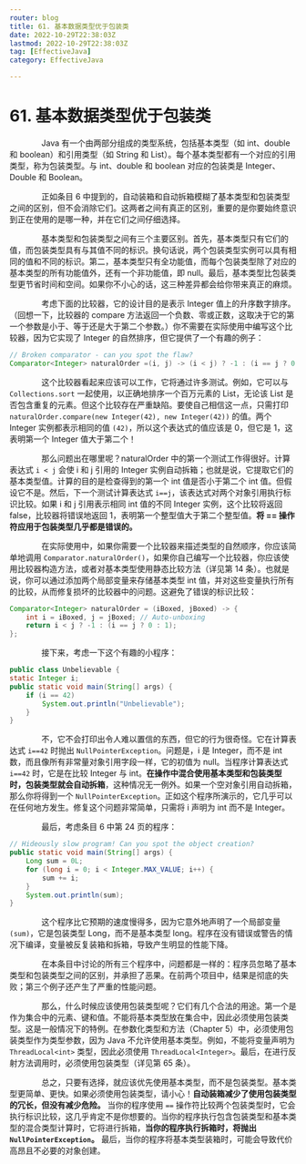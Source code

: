 ```yaml
---
router: blog
title: 61. 基本数据类型优于包装类
date: 2022-10-29T22:38:03Z
lastmod: 2022-10-29T22:38:03Z
tag: [EffectiveJava]
category: EffectiveJava

---
```


# 61. 基本数据类型优于包装类


　　　　Java 有一个由两部分组成的类型系统，包括基本类型（如 int、double 和 boolean）和引用类型（如 String 和 List）。每个基本类型都有一个对应的引用类型，称为包装类型。与 int、double 和 boolean 对应的包装类是 Integer、Double 和 Boolean。

　　　　正如条目 6 中提到的，自动装箱和自动拆箱模糊了基本类型和包装类型之间的区别，但不会消除它们。这两者之间有真正的区别，重要的是你要始终意识到正在使用的是哪一种，并在它们之间仔细选择。

　　　　基本类型和包装类型之间有三个主要区别。首先，基本类型只有它们的值，而包装类型具有与其值不同的标识。换句话说，两个包装类型实例可以具有相同的值和不同的标识。第二，基本类型只有全功能值，而每个包装类型除了对应的基本类型的所有功能值外，还有一个非功能值，即 null。最后，基本类型比包装类型更节省时间和空间。如果你不小心的话，这三种差异都会给你带来真正的麻烦。

　　　　考虑下面的比较器，它的设计目的是表示 Integer 值上的升序数字排序。（回想一下，比较器的 compare 方法返回一个负数、零或正数，这取决于它的第一个参数是小于、等于还是大于第二个参数。）你不需要在实际使用中编写这个比较器，因为它实现了 Integer 的自然排序，但它提供了一个有趣的例子：

```java
// Broken comparator - can you spot the flaw?
Comparator<Integer> naturalOrder =(i, j) -> (i < j) ? -1 : (i == j ? 0 : 1);
```

　　　　这个比较器看起来应该可以工作，它将通过许多测试。例如，它可以与 `Collections.sort` 一起使用，以正确地排序一个百万元素的 List，无论该 List 是否包含重复的元素。但这个比较存在严重缺陷。要使自己相信这一点，只需打印 `naturalOrder.compare(new Integer(42), new Integer(42))` 的值。两个 Integer 实例都表示相同的值 `(42)`，所以这个表达式的值应该是 0，但它是 1，这表明第一个 Integer 值大于第二个！

　　　　那么问题出在哪里呢？naturalOrder 中的第一个测试工作得很好。计算表达式 `i < j` 会使 i 和 j 引用的 Integer 实例自动拆箱；也就是说，它提取它们的基本类型值。计算的目的是检查得到的第一个 int 值是否小于第二个 int 值。但假设它不是。然后，下一个测试计算表达式 `i==j`，该表达式对两个对象引用执行标识比较。如果 i 和 j 引用表示相同 int 值的不同 Integer 实例，这个比较将返回 false，比较器将错误地返回 1，表明第一个整型值大于第二个整型值。**将 == 操作符应用于包装类型几乎都是错误的。**

　　　　在实际使用中，如果你需要一个比较器来描述类型的自然顺序，你应该简单地调用 `Comparator.naturalOrder()`，如果你自己编写一个比较器，你应该使用比较器构造方法，或者对基本类型使用静态比较方法（详见第 14 条）。也就是说，你可以通过添加两个局部变量来存储基本类型 int 值，并对这些变量执行所有的比较，从而修复损坏的比较器中的问题。这避免了错误的标识比较：

```java
Comparator<Integer> naturalOrder = (iBoxed, jBoxed) -> {
    int i = iBoxed, j = jBoxed; // Auto-unboxing
    return i < j ? -1 : (i == j ? 0 : 1);
};
```

　　　　接下来，考虑一下这个有趣的小程序：

```java
public class Unbelievable {
static Integer i;
public static void main(String[] args) {
    if (i == 42)
        System.out.println("Unbelievable");
    }
}
```

　　　　不，它不会打印出令人难以置信的东西，但它的行为很奇怪。它在计算表达式 `i==42` 时抛出 `NullPointerException`。问题是，i 是 Integer，而不是 int 数，而且像所有非常量对象引用字段一样，它的初值为 null。当程序计算表达式 `i==42` 时，它是在比较 Integer 与 int。**在操作中混合使用基本类型和包装类型时，包装类型就会自动拆箱**，这种情况无一例外。如果一个空对象引用自动拆箱，那么你将得到一个 `NullPointerException`。正如这个程序所演示的，它几乎可以在任何地方发生。修复这个问题非常简单，只需将 i 声明为 int 而不是 Integer。

　　　　最后，考虑条目 6  中第 24 页的程序：

```java
// Hideously slow program! Can you spot the object creation?
public static void main(String[] args) {
    Long sum = 0L;
    for (long i = 0; i < Integer.MAX_VALUE; i++) {
        sum += i;
    }
    System.out.println(sum);
}
```

　　　　这个程序比它预期的速度慢得多，因为它意外地声明了一个局部变量 `(sum)`，它是包装类型 Long，而不是基本类型 long。程序在没有错误或警告的情况下编译，变量被反复装箱和拆箱，导致产生明显的性能下降。

　　　　在本条目中讨论的所有三个程序中，问题都是一样的：程序员忽略了基本类型和包装类型之间的区别，并承担了恶果。在前两个项目中，结果是彻底的失败；第三个例子还产生了严重的性能问题。

　　　　那么，什么时候应该使用包装类型呢？它们有几个合法的用途。第一个是作为集合中的元素、键和值。不能将基本类型放在集合中，因此必须使用包装类型。这是一般情况下的特例。在参数化类型和方法（Chapter 5）中，必须使用包装类型作为类型参数，因为 Java 不允许使用基本类型。例如，不能将变量声明为 `ThreadLocal<int>` 类型，因此必须使用 `ThreadLocal<Integer>`。最后，在进行反射方法调用时，必须使用包装类型（详见第 65 条）。

　　　　总之，只要有选择，就应该优先使用基本类型，而不是包装类型。基本类型更简单、更快。如果必须使用包装类型，请小心！**自动装箱减少了使用包装类型的冗长，但没有减少危险。**  当你的程序使用 `==` 操作符比较两个包装类型时，它会执行标识比较，这几乎肯定不是你想要的。当你的程序执行包含包装类型和基本类型的混合类型计算时，它将进行拆箱，**当你的程序执行拆箱时，将抛出 **​**​`NullPointerException`​**​ **。**  最后，当你的程序将基本类型装箱时，可能会导致代价高昂且不必要的对象创建。
